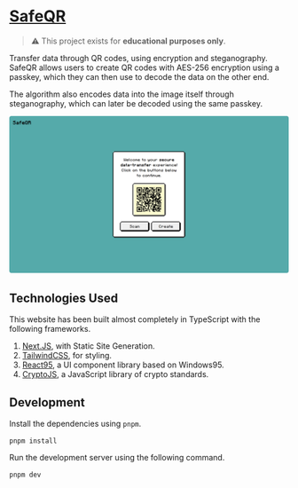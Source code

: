 # [SafeQR](https://safeqr.abhigyantrips.dev)

> ⚠️ This project exists for **educational purposes only**.

Transfer data through QR codes, using encryption and steganography. SafeQR allows users to create QR codes with AES-256 encryption using a passkey, which they can then use to decode the data on the other end.

The algorithm also encodes data into the image itself through steganography, which can later be decoded using the same passkey.

![Example Screenshot](/public/example-screenshot.png)

## Technologies Used

This website has been built almost completely in TypeScript with the following frameworks.

1. [Next.JS](https://nextjs.org), with Static Site Generation.
2. [TailwindCSS](https://tailwindcss.com), for styling.
3. [React95](https://react95.github.io/React95/), a UI component library based on Windows95.
4. [CryptoJS](https://www.npmjs.com/package/crypto-js), a JavaScript library of crypto standards.

## Development

Install the dependencies using `pnpm`.

```console
pnpm install
```

Run the development server using the following command.

```console
pnpm dev
```

